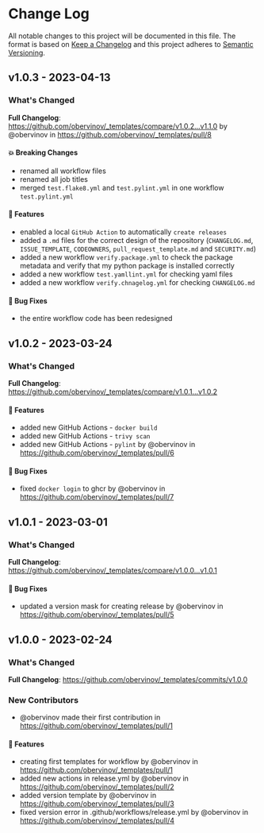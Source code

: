 # Change Log
All notable changes to this project will be documented in this file.
The format is based on [Keep a Changelog](http://keepachangelog.com/) and this project adheres to [Semantic Versioning](http://semver.org/).



## v1.0.3 - 2023-04-13
### What's Changed
**Full Changelog**: https://github.com/obervinov/_templates/compare/v1.0.2...v1.1.0 by @obervinov in https://github.com/obervinov/_templates/pull/8
#### 💥 Breaking Changes
* renamed all workflow files
* renamed all job titles
* merged `test.flake8.yml` and `test.pylint.yml` in one workflow `test.pylint.yml`
#### 🚀 Features
* enabled a local `GitHub Action` to automatically `create releases`
* added a `.md` files for the correct design of the repository (`CHANGELOG.md`, `ISSUE_TEMPLATE`, `CODEOWNERS`, `pull_request_template.md` and `SECURITY.md`)
* added a new workflow `verify.package.yml` to check the package metadata and verify that my python package is installed correctly
* added a new workflow `test.yamllint.yml` for checking yaml files
* added a new workflow `verify.chnagelog.yml` for checking `CHANGELOG.md`
#### 🐛 Bug Fixes
* the entire workflow code has been redesigned



## v1.0.2 - 2023-03-24
### What's Changed
**Full Changelog**: https://github.com/obervinov/_templates/compare/v1.0.1...v1.0.2
#### 🚀 Features
* added new GitHub Actions - `docker build`
* added new GitHub Actions - `trivy scan`
* added new GitHub Actions - `pylint`
by @obervinov in https://github.com/obervinov/_templates/pull/6
#### 🐛 Bug Fixes
* fixed `docker login` to ghcr
by @obervinov in https://github.com/obervinov/_templates/pull/7



## v1.0.1 - 2023-03-01
### What's Changed
**Full Changelog**: https://github.com/obervinov/_templates/compare/v1.0.0...v1.0.1
#### 🐛 Bug Fixes
* updated a version mask for creating release by @obervinov in https://github.com/obervinov/_templates/pull/5



## v1.0.0 - 2023-02-24
### What's Changed
**Full Changelog**: https://github.com/obervinov/_templates/commits/v1.0.0
### New Contributors
* @obervinov made their first contribution in https://github.com/obervinov/_templates/pull/1
#### 🚀 Features
* creating first templates for workflow by @obervinov in https://github.com/obervinov/_templates/pull/1
* added new actions in release.yml by @obervinov in https://github.com/obervinov/_templates/pull/2
* added version template by @obervinov in https://github.com/obervinov/_templates/pull/3
* fixed version error in .github/workflows/release.yml by @obervinov in https://github.com/obervinov/_templates/pull/4
